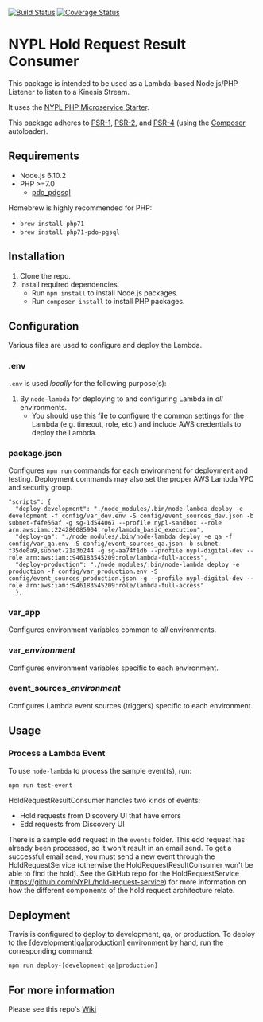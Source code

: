 [![Build Status](https://travis-ci.org/NYPL/hold-request-result-consumer.svg?branch=master)](https://travis-ci.org/NYPL/hold-request-result-consumer)
[![Coverage Status](https://coveralls.io/repos/github/NYPL/hold-request-result-consumer/badge.svg?branch=master)](https://coveralls.io/github/NYPL/hold-request-result-consumer?branch=master)

# NYPL Hold Request Result Consumer

This package is intended to be used as a Lambda-based Node.js/PHP Listener to listen to a Kinesis Stream.

It uses the
[NYPL PHP Microservice Starter](https://github.com/NYPL/php-microservice-starter).

This package adheres to [PSR-1](http://www.php-fig.org/psr/psr-1/),
[PSR-2](http://www.php-fig.org/psr/psr-2/), and [PSR-4](http://www.php-fig.org/psr/psr-4/)
(using the [Composer](https://getcomposer.org/) autoloader).

## Requirements

* Node.js 6.10.2
* PHP >=7.0
  * [pdo_pdgsql](http://php.net/manual/en/ref.pdo-pgsql.php)

Homebrew is highly recommended for PHP:
  * `brew install php71`
  * `brew install php71-pdo-pgsql`


## Installation

1. Clone the repo.
2. Install required dependencies.
   * Run `npm install` to install Node.js packages.
   * Run `composer install` to install PHP packages.

## Configuration

Various files are used to configure and deploy the Lambda.

### .env

`.env` is used *locally* for the following purpose(s):

1. By `node-lambda` for deploying to and configuring Lambda in *all* environments.
   * You should use this file to configure the common settings for the Lambda
   (e.g. timeout, role, etc.) and include AWS credentials to deploy the Lambda.

### package.json

Configures `npm run` commands for each environment for deployment and testing. Deployment commands may also set the proper AWS Lambda VPC and security group.

~~~~
"scripts": {
  "deploy-development": "./node_modules/.bin/node-lambda deploy -e development -f config/var_dev.env -S config/event_sources_dev.json -b subnet-f4fe56af -g sg-1d544067 --profile nypl-sandbox --role arn:aws:iam::224280085904:role/lambda_basic_execution",
  "deploy-qa": "./node_modules/.bin/node-lambda deploy -e qa -f config/var_qa.env -S config/event_sources_qa.json -b subnet-f35de0a9,subnet-21a3b244 -g sg-aa74f1db --profile nypl-digital-dev --role arn:aws:iam::946183545209:role/lambda-full-access",
  "deploy-production": "./node_modules/.bin/node-lambda deploy -e production -f config/var_production.env -S config/event_sources_production.json -g --profile nypl-digital-dev --role arn:aws:iam::946183545209:role/lambda-full-access"
  },
~~~~

### var_app

Configures environment variables common to *all* environments.

### var_*environment*

Configures environment variables specific to each environment.

### event_sources_*environment*

Configures Lambda event sources (triggers) specific to each environment.

## Usage

### Process a Lambda Event

To use `node-lambda` to process the sample event(s), run:

~~~~
npm run test-event
~~~~

HoldRequestResultConsumer handles two kinds of events:
- Hold requests from Discovery UI that have errors
- Edd requests from Discovery UI

There is a sample edd request in the `events` folder. This edd request has already
been processed, so it won't result in an email send. To get a successful email send,
you must send a new event through the HoldRequestService (otherwise the HoldRequestResultConsumer won't be able to find the hold). See the GitHub repo for the HoldRequestService (https://github.com/NYPL/hold-request-service) for more information on how the different components of the hold request architecture relate. 

## Deployment

Travis is configured to deploy to development, qa, or production.
To deploy to the [development|qa|production] environment by hand, run the corresponding command:

~~~~
npm run deploy-[development|qa|production]
~~~~

## For more information
Please see this repo's [Wiki](https://github.com/NYPL/hold-request-result-consumer/wiki)
